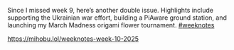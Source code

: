 Since I missed week 9, here’s another double issue. Highlights include supporting the Ukrainian war effort, building a PiAware ground station, and launching my March Madness origami flower tournament. [\#<span>weeknotes</span>](https://social.lol/tags/weeknotes)

[<span class="invisible">https://</span><span class="ellipsis">mihobu.lol/weeknotes-week-10-2</span><span class="invisible">025</span>](https://mihobu.lol/weeknotes-week-10-2025)